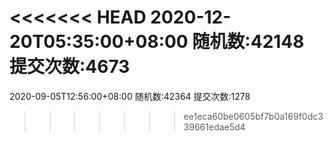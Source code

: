 <<<<<<< HEAD
2020-12-20T05:35:00+08:00
随机数:42148
提交次数:4673
=======
2020-09-05T12:56:00+08:00
随机数:42364
提交次数:1278
>>>>>>> ee1eca60be0605bf7b0a169f0dc339661edae5d4
